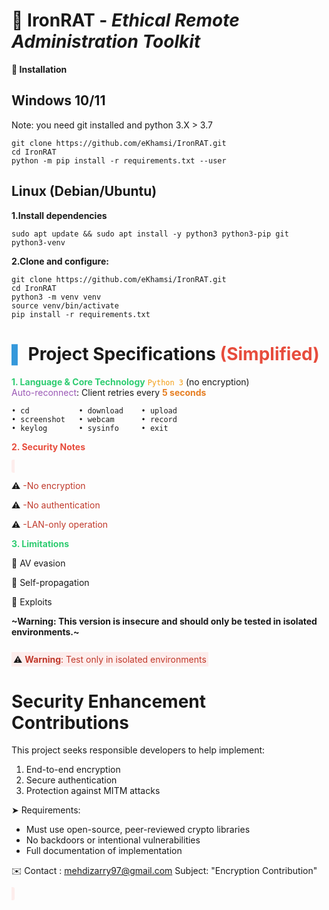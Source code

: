 # 🔐 **IronRAT** - _Ethical Remote Administration Toolkit_  



**🚀 Installation**


## Windows 10/11

Note: you need git installed and python 3.X > 3.7

```
git clone https://github.com/eKhamsi/IronRAT.git
cd IronRAT
python -m pip install -r requirements.txt --user
```

## Linux (Debian/Ubuntu)

**1.Install dependencies**

`sudo apt update && sudo apt install -y python3 python3-pip git python3-venv`

**2.Clone and configure:**
```
git clone https://github.com/eKhamsi/IronRAT.git
cd IronRAT
python3 -m venv venv
source venv/bin/activate
pip install -r requirements.txt
```







# <span style="color:#3498db">▌</span> **Project Specifications** <span style="color:#e74c3c">(Simplified)</span>  

<span style="color:#2ecc71">**1. Language & Core Technology**</span>
<span style="color:#f39c12">`Python 3`</span> (no encryption)  
<span style="color:#9b59b6">Auto-reconnect</span>: Client retries every <span style="color:#e67e22">**5 seconds**</span>  
```
• cd           • download    • upload  
• screenshot   • webcam      • record  
• keylog       • sysinfo     • exit
```
<span style="color:#e74c3c">**2. Security Notes**</span>

<span style="background-color:#fdedec;padding:2px 5px;border-radius:3px">
  
⚠️ <span style="color:#c0392b">-No encryption</span>

⚠️ <span style="color:#c0392b">-No authentication</span>

⚠️ <span style="color:#c0392b">-LAN-only operation</span>
</span>

<span style="color:#2ecc71">**3. Limitations**</span>

🚫 AV evasion

🚫 Self-propagation

🚫 Exploits

**~Warning: This version is insecure and should only be tested in isolated environments.~**

<span style="background-color:#fdedec;padding:3px;display:inline-block;margin-top:10px"> ⚠️ <span style="color:#c0392b">**Warning**: Test only in isolated environments</span> </span>


# Security Enhancement Contributions

This project seeks responsible developers to help implement:

1. End-to-end encryption
2. Secure authentication
3. Protection against MITM attacks

➤ Requirements:
- Must use open-source, peer-reviewed crypto libraries
- No backdoors or intentional vulnerabilities
- Full documentation of implementation

✉️ Contact : mehdizarry97@gmail.com 
Subject: "Encryption Contribution"

